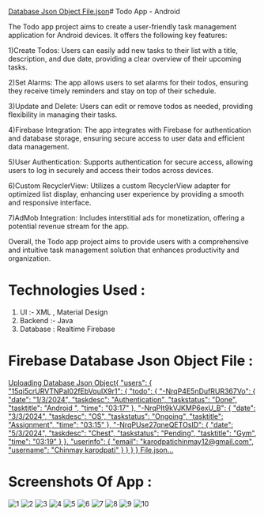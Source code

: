 [Database Json Object File.json](https://github.com/Chinmayk12/Todo-Application/files/14453094/Database.Json.Object.File.json)# Todo App - Android

The Todo app project aims to create a user-friendly task management application for Android devices. It offers the following key features:

1)Create Todos: Users can easily add new tasks to their list with a title, description, and due date, providing a clear overview of their upcoming tasks.

2)Set Alarms: The app allows users to set alarms for their todos, ensuring they receive timely reminders and stay on top of their schedule.

3)Update and Delete: Users can edit or remove todos as needed, providing flexibility in managing their tasks.

4)Firebase Integration: The app integrates with Firebase for authentication and database storage, ensuring secure access to user data and efficient data management.

5)User Authentication: Supports authentication for secure access, allowing users to log in securely and access their todos across devices.

6)Custom RecyclerView: Utilizes a custom RecyclerView adapter for optimized list display, enhancing user experience by providing a smooth and responsive interface.

7)AdMob Integration: Includes interstitial ads for monetization, offering a potential revenue stream for the app.

Overall, the Todo app project aims to provide users with a comprehensive and intuitive task management solution that enhances productivity and organization.

# Technologies Used :
1) UI :- XML , Material Design
2) Backend :- Java
3) Database : Realtime Firebase 

# Firebase Database Json Object File : 
[Uploading Database Json Object{
  "users": {
    "15qi5crURVTNPaI02fEbVquIX9r1": {
      "todo": {
        "-NrqP4E5nDufRUR367Vo": {
          "date": "1/3/2024",
          "taskdesc": "Authentication",
          "taskstatus": "Done",
          "tasktitle": "Android ",
          "time": "03:17"
        },
        "-NrqPIt9kVJKMP6exU_B": {
          "date": "3/3/2024",
          "taskdesc": "OS",
          "taskstatus": "Ongoing",
          "tasktitle": "Assignment",
          "time": "03:15"
        },
        "-NrqPUse27qneQETOsID": {
          "date": "5/3/2024",
          "taskdesc": "Chest",
          "taskstatus": "Pending",
          "tasktitle": "Gym",
          "time": "03:19"
        }
      },
      "userinfo": {
        "email": "karodpatichinmay12@gmail.com",
        "username": "Chinmay karodpati"
      }
    }
  }
} File.json…]()


# Screenshots Of App :
![1](https://github.com/Chinmayk12/Todo-Application/assets/137162238/d079a11a-0efb-4279-8323-bfb2ecdd35d4)
![2](https://github.com/Chinmayk12/Todo-Application/assets/137162238/5317a56b-9025-4dde-8be8-94a2f050f102)
![3](https://github.com/Chinmayk12/Todo-Application/assets/137162238/30d314e5-8f2f-4555-8c8d-60b207b3229b)
![4](https://github.com/Chinmayk12/Todo-Application/assets/137162238/668758bf-a95b-4e28-babb-b1e803471e3a)
![5](https://github.com/Chinmayk12/Todo-Application/assets/137162238/6405188d-248f-4415-bde5-09d9e7b3d418)
![6](https://github.com/Chinmayk12/Todo-Application/assets/137162238/a60b3f6b-b18d-43e0-bbe8-1de7c0b4c54f)
![7](https://github.com/Chinmayk12/Todo-Application/assets/137162238/2babed5a-820e-491b-beb1-4f555344a2e8)
![8](https://github.com/Chinmayk12/Todo-Application/assets/137162238/8ff721a9-34fd-4b3c-a65a-2381b1772394)
![9](https://github.com/Chinmayk12/Todo-Application/assets/137162238/82fb7205-19ef-4a81-ab9e-364e9521012b)
![10](https://github.com/Chinmayk12/Todo-Application/assets/137162238/8385f99d-036b-47bd-b029-6bee2919050f)












